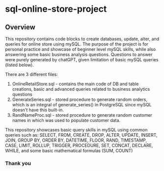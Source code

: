 # sql-online-store-project

## Overview
This repository contains code blocks to create databases, update, alter, and queries for online store using mySQL. The purpose of the project is for personal practice and showcase of beginner level mySQL skills, while also answering some basic business analysis questions. Questions to answer were purely generated by chatGPT, given limitation of basic mySQL queries (listed below).

There are 3 different files:
1. OnlineRetailStore.sql - contains the main code of DB and table creations, basic and advanced queries related to business analytics questions
2. GenerateSeries.sql - stored procedure to generate random orders, which is an integral of generate_series() in PostgreSQL since mySQL doesn't have this built-in.
3. RandNameProc.sql - stored procedure to generate random customer names in which was used to populate customer data.

This repository showcases basic query skills in mySQL using common queries such as:
SELECT, FROM, CREATE, DROP, ALTER, UPDATE, INSERT, JOIN, GROUP BY, ORDER BY, DATETIME, FLOOR, RAND, TIMESTAMP, CASE, LIMIT, ROLLUP, TRIGGER, PROCEDURE, SET, CONCAT, DECLARE, WHILE, and some basic mathematical formulas (SUM, COUNT)

### Thank you